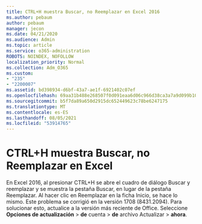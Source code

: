 ```yaml
---
title: CTRL+H muestra Buscar, no Reemplazar en Excel 2016
ms.author: pebaum
author: pebaum
manager: jecon
ms.date: 04/21/2020
ms.audience: Admin
ms.topic: article
ms.service: o365-administration
ROBOTS: NOINDEX, NOFOLLOW
localization_priority: Normal
ms.collection: Adm_O365
ms.custom:
- "235"
- "2200007"
ms.assetid: bd398934-d6bf-43a7-ae1f-6921402c07ef
ms.openlocfilehash: 69aa31b488e268507f0d091eaa6d06c966d38ca3a7a9d099b10886e1954b956b
ms.sourcegitcommit: b5f7da89a650d2915dc652449623c78be6247175
ms.translationtype: MT
ms.contentlocale: es-ES
ms.lasthandoff: 08/05/2021
ms.locfileid: "53914765"
---
```

# <a name="ctrlh-shows-find-not-replace-in-excel"></a>CTRL+H muestra Buscar, no Reemplazar en Excel

En Excel 2016, al presionar CTRL+H se abre el cuadro de diálogo Buscar y reemplazar y se muestra la pestaña Buscar, en lugar de la pestaña Reemplazar. Al hacer clic en Reemplazar en la ficha Inicio, se hace lo mismo. Este problema se corrigió en la versión 1708 (8431.2094). Para solucionar esto, actualice a la versión más reciente de Office. Seleccione **Opciones de actualización** \> **de** cuenta \> **de** archivo Actualizar \> **ahora**.
  